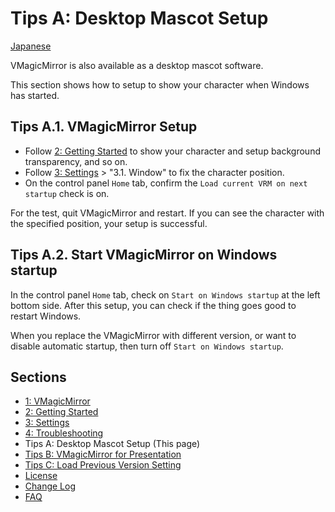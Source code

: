
# Tips A: Desktop Mascot Setup

[Japanese](./tips_desktop_mascot.html)

VMagicMirror is also available as a desktop mascot software.

This section shows how to setup to show your character when Windows has started.

## Tips A.1. VMagicMirror Setup

* Follow [2: Getting Started](./en_get_started.html) to show your character and setup background transparency, and so on.
* Follow [3: Settings](./en_about_settings.html) > "3.1. Window" to fix the character position.
* On the control panel `Home` tab, confirm the `Load current VRM on next startup` check is on.

For the test, quit VMagicMirror and restart. If you can see the character with the specified position, your setup is successful.


## Tips A.2. Start VMagicMirror on Windows startup

In the control panel `Home` tab, check on `Start on Windows startup` at the left bottom side. After this setup, you can check if the thing goes good to restart Windows.

When you replace the VMagicMirror with different version, or want to disable automatic startup, then turn off `Start on Windows startup`.


## Sections

* [1: VMagicMirror](./en_index.html)
* [2: Getting Started](./en_get_started.html)
* [3: Settings](./en_about_settings.html)
* [4: Troubleshooting](./en_troubleshooting.html)
* Tips A: Desktop Mascot Setup (This page)
* [Tips B: VMagicMirror for Presentation](./en_tips_presentation.html)
* [Tips C: Load Previous Version Setting](./en_tips_load_prev_setting.html)
* [License](./en_about_license.html)
* [Change Log](./en_changelog.html)
* [FAQ](./en_frequently_asked_questions.html)
